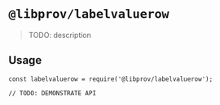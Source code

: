 # `@libprov/labelvaluerow`

> TODO: description

## Usage

```
const labelvaluerow = require('@libprov/labelvaluerow');

// TODO: DEMONSTRATE API
```
